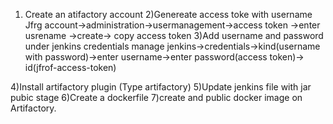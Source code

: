 1) Create an atifactory account
2)Genereate access toke with username
  Jfrg account->administration->usermanagement->access token ->enter usrename ->create-> copy access token
  3)Add username and password under jenkins credentials
    manage jenkins->credentials->kind(username with password)->enter username->enter password(access token)->
    id(jfrof-access-token)

4)Install artifactory plugin (Type artifactory)
5)Update jenkins file with jar pubic stage
6)Create a dockerfile
7)create and public docker image on Artifactory.